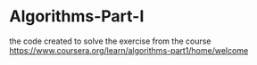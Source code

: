 # Algorithms-Part-I

the code created to solve the exercise from the course https://www.coursera.org/learn/algorithms-part1/home/welcome
